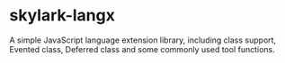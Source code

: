 # skylark-langx
A simple JavaScript language extension library, including class support, Evented class, Deferred class and some commonly used tool functions.

